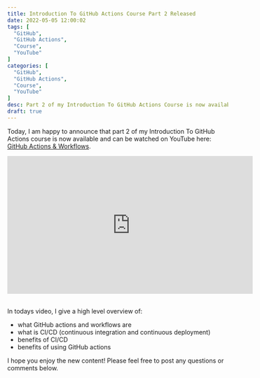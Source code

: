 ```yaml
---
title: Introduction To GitHub Actions Course Part 2 Released
date: 2022-05-05 12:00:02
tags: [
  "GitHub",
  "GitHub Actions",
  "Course",
  "YouTube"
]
categories: [
  "GitHub",
  "GitHub Actions",
  "Course",
  "YouTube"
]
desc: Part 2 of my Introduction To GitHub Actions Course is now available!
draft: true
---
```


Today, I am happy to announce that part 2 of my Introduction To GitHub Actions course is now available and can be watched on YouTube here: <a href="https://youtu.be/Bmp6oWgwS1c" target="_blank">GitHub Actions & Workflows</a>.

<div style="text-align: center;"><iframe width="560" height="315" src="https://www.youtube.com/embed/Bmp6oWgwS1c" title="YouTube video player" frameborder="0" allow="accelerometer; autoplay; clipboard-write; encrypted-media; gyroscope; picture-in-picture" allowfullscreen></iframe></div><br />

In todays video, I give a high level overview of:

* what GitHub actions and workflows are
* what is CI/CD (continuous integration and continuous deployment)
* benefits of CI/CD
* benefits of using GitHub actions

I hope you enjoy the new content! Please feel free to post any questions or comments below.
